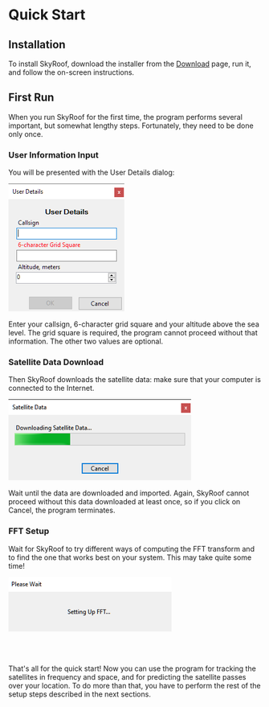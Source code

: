 # Quick Start

## Installation

To install SkyRoof, download the installer from the
[Download](/download.html) page, run it, and follow the on-screen instructions.

## First Run

When you run SkyRoof for the first time, the program performs several important,
but somewhat lengthy steps. Fortunately, they need to be done only once.

### User Information Input

You will be presented with the User Details dialog:

![User Details Dialog](../images/user_details.png)

Enter your callsign, 6-character grid square and your altitude above the sea level.
The grid square is required, the program cannot proceed without that information. The other two
values are optional.

### Satellite Data Download

Then SkyRoof downloads the satellite data: make sure that your computer is connected to the
Internet.

![Data Download Dialog](../images/data_download_dialog.png)

Wait until the data are downloaded and imported. Again, SkyRoof cannot proceed without this data
downloaded at least once, so if you click on Cancel, the program terminates.

### FFT Setup

Wait for SkyRoof to try different ways of computing the FFT transform and to find the one that
works best on your system. This may take quite some time!

![FFT Setup](../images/fft_setup.png)

<br><br>

That's all for the quick start! Now you can use the program for tracking the satellites in frequency
and space, and for predicting the satellite passes over your location. To do more than that, you have
to perform the rest of the setup steps described in the next sections.
